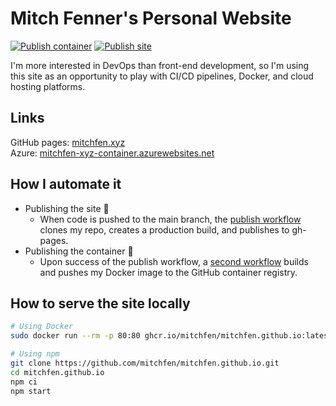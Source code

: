 # Mitch Fenner's Personal Website

[![Publish container](https://github.com/mitchfen/mitchfen.github.io/actions/workflows/publishContainer.yaml/badge.svg)](https://github.com/mitchfen/mitchfen.github.io/actions/workflows/publishContainer.yaml)
[![Publish site](https://github.com/mitchfen/mitchfen.github.io/actions/workflows/publishSite.yaml/badge.svg)](https://github.com/mitchfen/mitchfen.github.io/actions/workflows/publishSite.yaml)

I'm more interested in DevOps than front-end development, so I'm using this site as an opportunity to play with CI/CD pipelines, Docker, and cloud hosting platforms.

## Links
GitHub pages: [mitchfen.xyz](https://mitchfen.xyz)  
Azure: [mitchfen-xyz-container.azurewebsites.net](https://mitchfen-xyz-container.azurewebsites.net)

## How I automate it

- Publishing the site 🚀
  - When code is pushed to the main branch, the [publish workflow](https://github.com/mitchfen/mitchfen.github.io/actions/workflows/publish.yaml) clones my repo, creates a production build, and publishes to gh-pages.
- Publishing the container 🐳
  - Upon success of the publish workflow, a [second workflow](https://github.com/mitchfen/mitchfen.github.io/actions/workflows/docker-push.yml) builds and pushes my Docker image to the GitHub container registry.

## How to serve the site locally

```bash
# Using Docker
sudo docker run --rm -p 80:80 ghcr.io/mitchfen/mitchfen.github.io:latest
```

```bash
# Using npm
git clone https://github.com/mitchfen/mitchfen.github.io.git
cd mitchfen.github.io
npm ci
npm start
```

